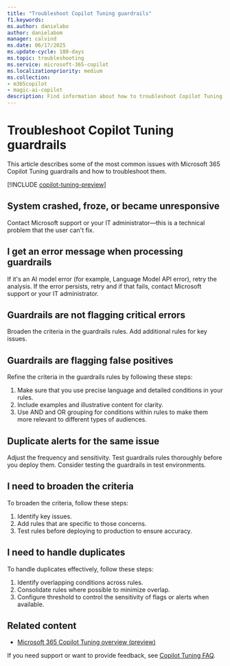 ```yaml
---
title: "Troubleshoot Copilot Tuning guardrails"
f1.keywords:
ms.author: danielabo
author: danielabom
manager: calvind
ms.date: 06/17/2025
ms.update-cycle: 180-days
ms.topic: troubleshooting
ms.service: microsoft-365-copilot
ms.localizationpriority: medium
ms.collection:
- m365copilot
- magic-ai-copilot
description: Find information about how to troubleshoot Copilot Tuning guardrails.
---
```


# Troubleshoot Copilot Tuning guardrails

This article describes some of the most common issues with Microsoft 365 Copilot Tuning guardrails and how to troubleshoot them.

[!INCLUDE [copilot-tuning-preview](includes/copilot-tuning-preview.md)]

## System crashed, froze, or became unresponsive

Contact Microsoft support or your IT administrator—this is a technical problem that the user can't fix.

## I get an error message when processing guardrails

If it's an AI model error (for example, Language Model API error), retry the analysis. If the error persists, retry and if that fails, contact Microsoft support or your IT administrator.

## Guardrails are not flagging critical errors

Broaden the criteria in the guardrails rules. Add additional rules for key issues.

## Guardrails are flagging false positives

Refine the criteria in the guardrails rules by following these steps:

1. Make sure that you use precise language and detailed conditions in your rules.
2. Include examples and illustrative content for clarity.
3. Use AND and OR grouping for conditions within rules to make them more relevant to different types of audiences.

## Duplicate alerts for the same issue

Adjust the frequency and sensitivity. Test guardrails rules thoroughly before you deploy them. Consider testing the guardrails in test environments.

## I need to broaden the criteria

To broaden the criteria, follow these steps:

   1. Identify key issues.
   2. Add rules that are specific to those concerns.
   3. Test rules before deploying to production to ensure accuracy.

## I need to handle duplicates

To handle duplicates effectively, follow these steps:

  1. Identify overlapping conditions across rules.
  2. Consolidate rules where possible to minimize overlap.
  3. Configure threshold to control the sensitivity of flags or alerts when available.

## Related content

- [Microsoft 365 Copilot Tuning overview (preview)](copilot-tuning-overview.md)

If you need support or want to provide feedback, see [Copilot Tuning FAQ](copilot-tuning-faq.yml).
